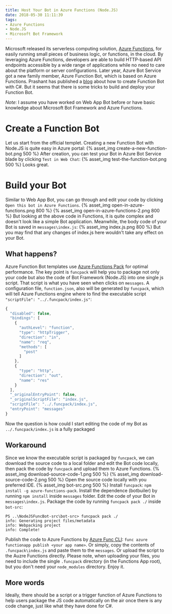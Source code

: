 ```yaml
---
title: Host Your Bot in Azure Functions (Node.JS)
date: 2018-05-30 11:11:39
tags:
- Azure Functions
- Node.JS
- Microsoft Bot Framework
---
```

Microsoft released its serverless computing solution, [Azure Functions](https://azure.microsoft.com/en-us/services/functions/), for easily running small pieces of business logic, or functions, in the cloud. By leveraging Azure Functions, developers are able to build HTTP-based API endpoints accessible by a wide range of applications while no need to care about the platform or server configurations. Later year, Azure Bot Service got a new family member, Azure Function Bot, which is based on Azure Functions.
Prashant has published a [blog](https://azure.microsoft.com/en-us/blog/announcing-general-availability-of-azure-functions/) about how to create Function Bot with C#. But it seems that there is some tricks to build and deploy your Function Bot.
<!-- more -->
*Note*: I assume you have worked on Web App Bot before or have basic knowledge about Microsoft Bot Framework and Azure Functions.
# Create a Function Bot
Let us start from the official templet. Creating a new Function Bot with Node.JS is quite easy in Azure portal:
{% asset_img create-a-new-function-bot.png 500 %}
After creation, you can test your Bot in Azure Bot Service blade by clicking `Test in Web Chat`:
{% asset_img test-the-function-bot.png 500 %}
Looks great.
# Build your Bot
Similar to Web App Bot, you can go through and edit your code by clicking `Open this bot in Azure Functions`.
{% asset_img open-in-azure-functions.png 800 %}
{% asset_img open-in-azure-functions-2.png 800 %}
But looking at the above code in Functions, it is quite complex and doesn't look like a simple Bot application. 
Meanwhile, the body code of your Bot is saved in `messages\index.js`:
{% asset_img index.js.png 800 %}
But you may find that any changes of index.js here wouldn't take any effect on your Bot.
## What happens?
Azure Function Bot templates use [Azure Functions Pack](https://github.com/Azure/azure-functions-pack) for optimal performance. The key point is `funcpack` will help you to package not only your code but also the code of Bot Framework (Node.JS) into one single js script. That script is what you have seen when clicks on `messages`. A configuration file, `function.json`, also will be generated by `funcpack`, which will tell Azure Functions engine where to find the executable script `"scriptFile": "../.funcpack/index.js"`:
```JavaScript
{
  "disabled": false,
  "bindings": [
    {
      "authLevel": "function",
      "type": "httpTrigger",
      "direction": "in",
      "name": "req",
      "methods": [
        "post"
      ]
    },
    {
      "type": "http",
      "direction": "out",
      "name": "res"
    }
  ],
  "_originalEntryPoint": false,
  "_originalScriptFile": "index.js",
  "scriptFile": "../.funcpack/index.js",
  "entryPoint": "messages"
}

```
Now the question is how could I start editing the code of my Bot as `../.funcpack/index.js` is a fully packaged 
## Workaround
Since we know the executable script is packaged by `funcpack`, we can download the source code to a local folder and edit the Bot code locally, then pack the code by `funcpack` and upload them to Azure Functions.
{% asset_img download-source-code-1.png 500 %}
{% asset_img download-source-code-2.png 500 %}
Open the source code locally with you preferred IDE.
{% asset_img bot-src.png 500 %}
Install `funcpack`: `npm install -g azure-functions-pack`.
Install the dependence (botbuiler) by running `npm install` inside `messages` folder.
Edit the code of your Bot in `messages\index.js`.
Package the code by running `funcpack pack ./` inside `bot-src`:
```
PS ..\NodeJSFuncBot-src\bot-src> funcpack pack ./
info: Generating project files/metadata
info: Webpacking project
info: Complete!
```
Publish the code to Azure Functions by [Azure Func CLI](https://github.com/Azure/azure-functions-core-tools): `func azure functionapp publish <your app name>`. Or simply, copy the contents of `.funcpack\index.js` and paste them to the `messages`. Or upload the script to the Auzre Functions directly. Please note, when uploading your files, you need to include the single `.funcpack` directory (in the Functions App root), but you don't need your `node_modules` directory.
Enjoy it.

## More words
Ideally, there should be a script or a trigger function of Azure Functions to help users package the JS code automatically on the air once there is any code change, just like what they have done for C#.



